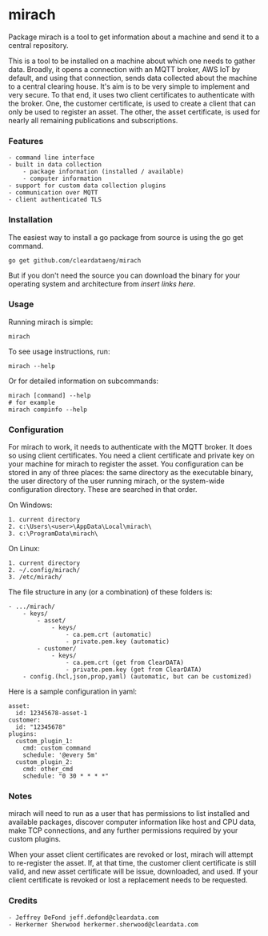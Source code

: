 # mirach

Package mirach is a tool to get information about a machine and send it to a
central repository.

This is a tool to be installed on a machine about which one needs to gather
data. Broadly, it opens a connection with an MQTT broker, AWS IoT by default,
and using that connection, sends data collected about the machine to a central
clearing house. It's aim is to be very simple to implement and very secure. To
that end, it uses two client certificates to authenticate with the broker. One,
the customer certificate, is used to create a client that can only be used to
register an asset. The other, the asset certificate, is used for nearly all
remaining publications and subscriptions.

### Features

    - command line interface
    - built in data collection
    	- package information (installed / available)
    	- computer information
    - support for custom data collection plugins
    - communication over MQTT
    - client authenticated TLS


### Installation

The easiest way to install a go package from source is using the go get command.

    go get github.com/cleardataeng/mirach

But if you don't need the source you can download the binary for your operating
system and architecture from _insert links here_.


### Usage

Running mirach is simple:

    mirach

To see usage instructions, run:

    mirach --help

Or for detailed information on subcommands:

    mirach [command] --help
    # for example
    mirach compinfo --help


### Configuration

For mirach to work, it needs to authenticate with the MQTT broker. It does so
using client certificates. You need a client certificate and private key on your
machine for mirach to register the asset. You configuration can be stored in any
of three places: the same directory as the executable binary, the user directory
of the user running mirach, or the system-wide configuration directory. These
are searched in that order.

On Windows:

    1. current directory
    2. c:\Users\<user>\AppData\Local\mirach\
    3. c:\ProgramData\mirach\

On Linux:

    1. current directory
    2. ~/.config/mirach/
    3. /etc/mirach/

The file structure in any (or a combination) of these folders is:

    - .../mirach/
    	- keys/
    		- asset/
    			- keys/
    				- ca.pem.crt (automatic)
    				- private.pem.key (automatic)
    		- customer/
    			- keys/
    				- ca.pem.crt (get from ClearDATA)
    				- private.pem.key (get from ClearDATA)
    	- config.(hcl,json,prop,yaml) (automatic, but can be customized)

Here is a sample configuration in yaml:

    asset:
      id: 12345678-asset-1
    customer:
      id: "12345678"
    plugins:
      custom_plugin_1:
        cmd: custom command
        schedule: '@every 5m'
      custom_plugin_2:
        cmd: other_cmd
        schedule: "0 30 * * * *"


### Notes

mirach will need to run as a user that has permissions to list installed and
available packages, discover computer information like host and CPU data, make
TCP connections, and any further permissions required by your custom plugins.

When your asset client certificates are revoked or lost, mirach will attempt to
re-register the asset. If, at that time, the customer client certificate is
still valid, and new asset certificate will be issue, downloaded, and used. If
your client certificate is revoked or lost a replacement needs to be requested.

### Credits

    - Jeffrey DeFond jeff.defond@cleardata.com
    - Herkermer Sherwood herkermer.sherwood@cleardata.com
